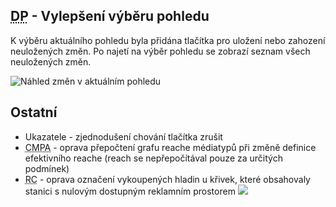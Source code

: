 ﻿---
categories: [fenix]
layout: fenix
---

## <abbr title="Detailní plán">DP</abbr> - Vylepšení výběru pohledu
K výběru aktuálního pohledu byla přidána tlačítka pro uložení nebo zahození neuložených změn. Po najetí na výběr pohledu se zobrazí seznam všech neuložených změn.

![Náhled změn v aktuálním pohledu]({{site.url}}/data/ukazatele_nahled_zmen.jpg "Náhled změn v aktuálním pohledu")


## Ostatní
<ul>
	<li>Ukazatele - zjednodušení chování tlačítka zrušit</li>
	<li>
		<abbr title="Crossmediální postanalýza">CMPA</abbr> - oprava přepočtení grafu reache médiatypů při změně definice efektivního reache (reach se nepřepočítával pouze za určitých podmínek)
	</li>
	<li>
		<abbr title="Reachové křivky">RC</abbr> - oprava označení vykoupených hladin u křivek, které obsahovaly stanici s nulovým dostupným reklamním prostorem <img src="{{site.url}}/data/priznak_vykoupeni.png">
	</li>
</ul>
